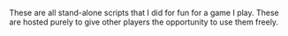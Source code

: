 These are all stand-alone scripts that I did for fun for a game I play.  These are hosted purely to give other players the opportunity to use them freely.
